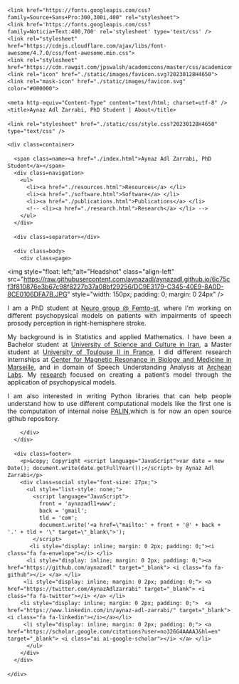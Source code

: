 <html lang="en">
  <head>

    <link href="https://fonts.googleapis.com/css?family=Source+Sans+Pro:300,300i,400" rel="stylesheet">
    <link href='https://fonts.googleapis.com/css?family=Noticia+Text:400,700' rel='stylesheet' type='text/css' />
    <link rel="stylesheet" href="https://cdnjs.cloudflare.com/ajax/libs/font-awesome/4.7.0/css/font-awesome.min.css">
    <link rel="stylesheet" href="https://cdn.rawgit.com/jpswalsh/academicons/master/css/academicons.min.css">
    <link rel="icon" href="./static/images/favicon.svg?20230128H4650">
    <link rel="mask-icon" href="./static/images/favicon.svg" color="#000000">

    <meta http-equiv="Content-Type" content="text/html; charset=utf-8" />
    <title>Aynaz Adl Zarrabi, PhD Student | About</title>

    <link rel="stylesheet" href="./static/css/style.css?20230128H4650" type="text/css" />
  </head>

  <body>

    <div class=container>

      <span class=name><a href="./index.html">Aynaz Adl Zarrabi, PhD Student</a></span>
      <div class=navigation>
        <ul>
          <li><a href="./resources.html">Resources</a> </li>
          <li><a href="./software.html">Software</a> </li>
          <li><a href="./publications.html">Publications</a> </li>
          <!-- <li><a href="./research.html">Research</a> </li> -->
        </ul>
      </div>

      <div class=separator></div>

      <div class=body>
        <div class=page>

          

<img style="float: left;"alt="Headshot" class="align-left" src="https://raw.githubusercontent.com/aynazadl/aynazadl.github.io/6c75cf3f810876e3b67c98f8227b37a08bf29256/DC9E3179-C345-40E9-8A0D-8CE0106DFA7B.JPG" style="width: 150px; padding: 0; margin: 0 24px" /> <br/>

<p style ="text-align:justify;">I am a PhD student at <a href="https://neuro-team-femto.github.io//">Neuro group @ Femto-st</a>, where I'm working on different psychopysical models on patients with impairments of speech prosody perception in right-hemisphere stroke.</p>

<p style ="text-align:justify;">My background is in Statistics and applied Mathematics. I have been a Bachelor student at <a href="http://usc.ac.ir/en">University of Science and Culture in Iran</a>, a Master student at <a href="https://mathsinfo.univ-tlse2.fr/plaquette-ismag">University of Toulouse II in France</a>, I did different research internships at <a href="https://crmbm.univ-amu.fr">Center for Magnetic Resonance in Biology and Medicine in Marseille</a>, and in domain of Speech Understanding Analysis at <a href="https://www.archean.tech/archean-labs-en.html">Archean Labs</a>. My <a href="./publications.html">research</a> focused on creating a patient’s model through the application of psychopysical models.</p>

<p style ="text-align:justify;">I am also interested in writing Python libraries that can help people understand how to use different computational models like the first one is the computation of internal noise <a href="https://github.com/neuro-team-femto/palin">PALIN</a>,which is for now an open source github repository.</p>
          

        </div>
      </div>

      <div class=footer>
        <p>&copy; Copyright <script language="JavaScript">var date = new Date(); document.write(date.getFullYear());</script> by Aynaz Adl Zarrabi</p>
        <div class=social style="font-size: 27px;">
          <ul style="list-style: none;">
            <script language="JavaScript">
              front = 'aynazadl1+www';
              back = 'gmail';
              tld = 'com';
              document.write('<a href=\"mailto:' + front + '@' + back + '.' + tld + '\" target=\"_blank\">');
            </script>
           <li style="display: inline; margin: 0 2px; padding: 0;"><i class="fa fa-envelope"></i> </li>
          <li style="display: inline; margin: 0 2px; padding: 0;"><a href="https://github.com/aynazadl" target="_blank"> <i class="fa fa-github"></i> </a> </li>
         <li style="display: inline; margin: 0 2px; padding: 0;"> <a href="https://twitter.com/AynazAdlzarrabi" target="_blank"> <i class="fa fa-twitter"></i> </a> </li>
        <li style="display: inline; margin: 0 2px; padding: 0;">  <a href="https://www.linkedin.com/in/aynaz-adl-zarrabi/" target="_blank"><i class="fa fa-linkedin"></i></a></li>
         <li style="display: inline; margin: 0 2px; padding: 0;"> <a href="https://scholar.google.com/citations?user=no326G4AAAAJ&hl=en" target="_blank"> <i class="ai ai-google-scholar"></i> </a> </li>
          </ul>
        </div>
      </div>

    </div>

  </body>
</html>
